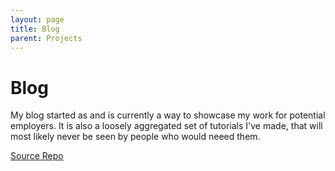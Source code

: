 ```yaml
---
layout: page
title: Blog
parent: Projects
---
```


# Blog

My blog started as and is currently a way to showcase my work for potential employers. It is also a loosely aggregated set of tutorials I've made, that will most likely never be seen by people who would neeed them.

[Source Repo](https://github.com/WorldWideWebster/worldwidewebster.github.io)

